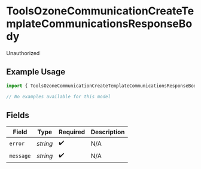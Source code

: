 # ToolsOzoneCommunicationCreateTemplateCommunicationsResponseBody

Unauthorized

## Example Usage

```typescript
import { ToolsOzoneCommunicationCreateTemplateCommunicationsResponseBody } from "@speakeasy-api/bluesky/models/errors";

// No examples available for this model
```

## Fields

| Field              | Type               | Required           | Description        |
| ------------------ | ------------------ | ------------------ | ------------------ |
| `error`            | *string*           | :heavy_check_mark: | N/A                |
| `message`          | *string*           | :heavy_check_mark: | N/A                |